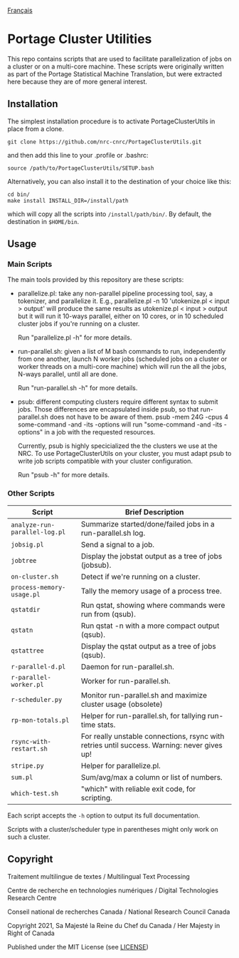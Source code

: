 [Français](README-fr.md)

# Portage Cluster Utilities

This repo contains scripts that are used to facilitate parallelization of jobs
on a cluster or on a multi-core machine. These scripts were originally written
as part of the Portage Statistical Machine Translation, but were extracted here
because they are of more general interest.

## Installation

The simplest installation procedure is to activate PortageClusterUtils in place
from a clone.

```
git clone https://github.com/nrc-cnrc/PortageClusterUtils.git
```

and then add this line to your .profile or .bashrc:

```
source /path/to/PortageClusterUtils/SETUP.bash
```

Alternatively, you can also install it to the destination of your choice like
this:

```
cd bin/
make install INSTALL_DIR=/install/path
```

which will copy all the scripts into `/install/path/bin/`.
By default, the destination in `$HOME/bin`.

## Usage

### Main Scripts

The main tools provided by this repository are these scripts:

 - parallelize.pl: take any non-parallel pipeline processing tool, say, a
   tokenizer, and parallelize it. E.g.,
      parallelize.pl -n 10 'utokenize.pl < input > output'
   will produce the same results as
      utokenize.pl < input > output
   but it will run it 10-ways parallel, either on 10 cores, or in 10 scheduled
   cluster jobs if you're running on a cluster.

   Run "parallelize.pl -h" for more details.

 - run-parallel.sh: given a list of M bash commands to run, independently from
   one another, launch N worker jobs (scheduled jobs on a cluster or worker
   threads on a multi-core machine) which will run the all the jobs, N-ways
   parallel, until all are done.

   Run "run-parallel.sh -h" for more details.

 - psub: different computing clusters require different syntax to submit jobs.
   Those differences are encapsulated inside psub, so that run-parallel.sh does
   not have to be aware of them.
      psub -mem 24G -cpus 4 some-command -and -its -options
   will run "some-command -and -its -options" in a job with the requested
   resources.

   Currently, psub is highly specicialized the the clusters we use at the NRC.
   To use PortageClusterUtils on your cluster, you must adapt psub to write job
   scripts compatible with your cluster configuration.

   Run "psub -h" for more details.

### Other Scripts

| Script                          | Brief Description                                            |
| ------------------------------- | ------------------------------------------------------------ |
| `analyze-run-parallel-log.pl`   | Summarize started/done/failed jobs in a run-parallel.sh log. |
| `jobsig.pl`                     | Send a signal to a job.                                      |
| `jobtree`                       | Display the jobstat output as a tree of jobs (jobsub).       |
| `on-cluster.sh`                 | Detect if we're running on a cluster.                        |
| `process-memory-usage.pl`       | Tally the memory usage of a process tree.                    |
| `qstatdir`                      | Run qstat, showing where commands were run from (qsub).      |
| `qstatn`                        | Run qstat -n with a more compact output (qsub).              |
| `qstattree`                     | Display the qstat output as a tree of jobs (qsub).           |
| `r-parallel-d.pl`               | Daemon for run-parallel.sh.                                  |
| `r-parallel-worker.pl`          | Worker for run-parallel.sh.                                  |
| `r-scheduler.py`                | Monitor run-parallel.sh and maximize cluster usage (obsolete)|.
| `rp-mon-totals.pl`              | Helper for run-parallel.sh, for tallying run-time stats.     |
| `rsync-with-restart.sh`         | For really unstable connections, rsync with retries until success. Warning: never gives up! |
| `stripe.py`                     | Helper for parallelize.pl.                                   |
| `sum.pl`                        | Sum/avg/max a column or list of numbers.                     |
| `which-test.sh`                 | "which" with reliable exit code, for scripting.              |

Each script accepts the `-h` option to output its full documentation.

Scripts with a cluster/scheduler type in parentheses might only work on such a
cluster.

## Copyright

Traitement multilingue de textes / Multilingual Text Processing

Centre de recherche en technologies numériques / Digital Technologies Research Centre

Conseil national de recherches Canada / National Research Council Canada

Copyright 2021, Sa Majesté la Reine du Chef du Canada / Her Majesty in Right of Canada

Published under the MIT License (see [LICENSE](LICENSE))
